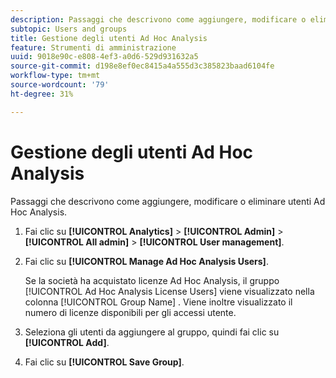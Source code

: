 ```yaml
---
description: Passaggi che descrivono come aggiungere, modificare o eliminare utenti di Ad Hoc Analysis.
subtopic: Users and groups
title: Gestione degli utenti Ad Hoc Analysis
feature: Strumenti di amministrazione
uuid: 9018e90c-e808-4ef3-a0d6-529d931632a5
source-git-commit: d198e8ef0ec8415a4a555d3c385823baad6104fe
workflow-type: tm+mt
source-wordcount: '79'
ht-degree: 31%

---
```



# Gestione degli utenti Ad Hoc Analysis

Passaggi che descrivono come aggiungere, modificare o eliminare utenti Ad Hoc Analysis.

1. Fai clic su **[!UICONTROL Analytics]** > **[!UICONTROL Admin]** > **[!UICONTROL All admin]** > **[!UICONTROL User management]**.
1. Fai clic su **[!UICONTROL Manage Ad Hoc Analysis Users]**.

   Se la società ha acquistato licenze Ad Hoc Analysis, il gruppo [!UICONTROL Ad Hoc Analysis License Users] viene visualizzato nella colonna [!UICONTROL Group Name] . Viene inoltre visualizzato il numero di licenze disponibili per gli accessi utente.

1. Seleziona gli utenti da aggiungere al gruppo, quindi fai clic su **[!UICONTROL Add]**.
1. Fai clic su **[!UICONTROL Save Group]**.
